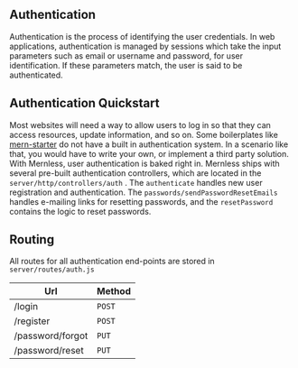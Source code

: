 ## Authentication

Authentication is the process of identifying the user credentials. In web applications, authentication is managed by sessions which take the input parameters such as email or username and password, for user identification. If these parameters match, the user is said to be authenticated.

## Authentication Quickstart

Most websites will need a way to allow users to log in so that they can access resources, update information, and so on. Some boilerplates like [mern-starter](https://github.com/Hashnode/mern-starter) do not have a built in authentication system. In a scenario like that, you would have to write your own, or implement a third party solution. With Mernless, user authentication is baked right in.
Mernless ships with several pre-built authentication controllers, which are located in the `server/http/controllers/auth` . The `authenticate` handles new user registration and authentication. The `passwords/sendPasswordResetEmails` handles e-mailing links for resetting passwords, and the `resetPassword` contains the logic to reset passwords.

## Routing

All routes for all authentication end-points are stored in `server/routes/auth.js`

| Url                  | Method        |
| -------------------- | ------------- |
| /login               | `POST`        |
| /register            | `POST`        |
| /password/forgot     | `PUT`         |
| /password/reset      | `PUT`         |

